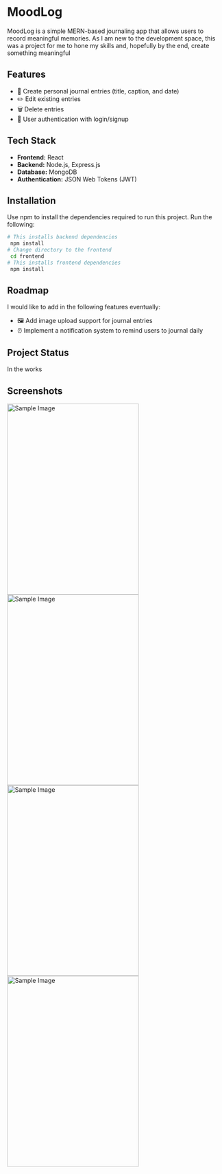 # MoodLog

MoodLog is a simple MERN-based journaling app that allows users to record meaningful memories. As I am new to the development space, this was a project for me to hone my skills and, hopefully by the end, create something meaningful 

## Features

- 📓 Create personal journal entries (title, caption, and date)
- ✏️ Edit existing entries
- 🗑️ Delete entries
- 🔐 User authentication with login/signup

## Tech Stack

- **Frontend:** React  
- **Backend:** Node.js, Express.js  
- **Database:** MongoDB  
- **Authentication:** JSON Web Tokens (JWT)

## Installation

Use npm to install the dependencies required to run this project. Run the following:

```bash
# This installs backend dependencies
 npm install
# Change directory to the frontend
 cd frontend
# This installs frontend dependencies
 npm install
```
## Roadmap
I would like to add in the following features eventually:
- 🖼️ Add image upload support for journal entries
- ⏰ Implement a notification system to remind users to journal daily

## Project Status
In the works

## Screenshots
<img src="https://github.com/user-attachments/assets/04c9df8d-f216-44a6-9c16-5f03d096d18d" alt="Sample Image" width="307" height="444"> <img src="https://github.com/user-attachments/assets/bbb434d7-65d9-4c7b-a5be-0b401706bc69" alt="Sample Image" width="307" height="444"> <img src="https://github.com/user-attachments/assets/b866fe0b-bbbd-4c32-8f0c-87d775414877" alt="Sample Image" width="307" height="444"> <img src="https://github.com/user-attachments/assets/156f10b6-0f1e-4274-a7c6-cac8394555ed" alt="Sample Image" width="307" height="444">
